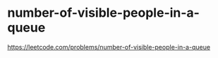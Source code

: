 # number-of-visible-people-in-a-queue

https://leetcode.com/problems/number-of-visible-people-in-a-queue
